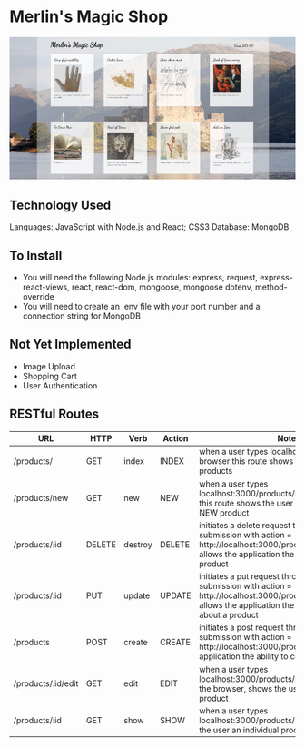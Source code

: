 # Merlin's Magic Shop

![Index Page](/public/images/index-page.png)

## Technology Used

Languages: JavaScript with Node.js and React; CSS3
Database: MongoDB 

## To Install
 * You will need the following Node.js modules: express, request, express-react-views, react, react-dom, mongoose, mongoose dotenv, method-override
 * You will need to create an .env file with your port number and a connection string for MongoDB

## Not Yet Implemented
 * Image Upload
 * Shopping Cart
 * User Authentication
 
## RESTful Routes

| URL |	HTTP | Verb	 | Action |	Notes |
| --- | --- | --- | --- | --- |
| /products/ | GET | index | INDEX | when a user types localhost:3000/products in browser this route shows a list or index of all products |
| /products/new |	GET |	new |	NEW | when a user types localhost:3000/products/new in the browser this route shows the user a form to create a NEW product |
| /products/:id	| DELETE| destroy |	DELETE | initiates a delete request through a form submission with action = http://localhost:3000/products/:idOfProductand allows the application the ability to delete a product |
| /products/:id	| PUT |	update	| UPDATE | initiates a put request through a form submission with action = http://localhost:3000/products/:idOfProductand allows the application the ability to Update data about a product |
| /products |	POST |	create |	CREATE | initiates a post request through a form submission with action = http://localhost:3000/products/ and allows the application the ability to create a product |
| /products/:id/edit	| GET |	edit |	EDIT | when a user types localhost:3000/products/:idOfProduct/edit in the browser, shows the user a form to edit a product |
| /products/:id |	GET |	show |	SHOW | when a user types localhost:3000/products/:idOfProduct shows the user an individual product in the browser |

